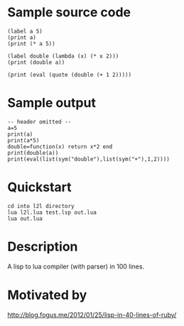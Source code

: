 Sample source code
==================
    (label a 5)
    (print a)
    (print (* a 5))

    (label double (lambda (x) (* x 2)))
    (print (double a))

    (print (eval (quote (double (+ 1 2)))))

Sample output
=============
    -- header omitted --
    a=5
    print(a)
    print(a*5)
    double=function(x) return x*2 end
    print(double(a))
    print(eval(list(sym("double"),list(sym("+"),1,2))))

Quickstart
==========
    cd into l2l directory
    lua l2l.lua test.lsp out.lua
    lua out.lua

Description
===========
A lisp to lua compiler (with parser) in 100 lines.

Motivated by
============
http://blog.fogus.me/2012/01/25/lisp-in-40-lines-of-ruby/


